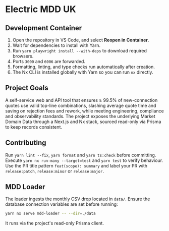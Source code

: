 # Electric MDD UK

## Development Container

1. Open the repository in VS Code, and select **Reopen in Container**.
2. Wait for dependencies to install with Yarn.
3. Run `yarn playwright install --with-deps` to download required browsers.
4. Ports `3000` and `6006` are forwarded.
5. Formatting, linting, and type checks run automatically after creation.
6. The Nx CLI is installed globally with Yarn so you can run `nx` directly.

## Project Goals

A self-service web and API tool that ensures ≥ 99.5% of new-connection quotes use valid top-line combinations, slashing average quote time and saving on
rejection fees and rework, while meeting engineering, compliance and
observability standards. The project exposes the underlying Market Domain Data
through a Next.js and Nx stack, sourced read-only via Prisma to keep records
consistent.

## Contributing

Run `yarn lint --fix`, `yarn format` and `yarn ts:check` before committing.
Execute `yarn nx run-many --target=test` and `yarn test` to verify behaviour.
Use the PR title pattern `feat(scope): summary` and label your PR with
`release:patch`, `release:minor` or `release:major`.

## MDD Loader

The loader ingests the monthly CSV drop located in `data/`.
Ensure the database connection variables are set before running:

```bash
yarn nx serve mdd-loader -- --dir=./data
```

It runs via the project's read-only Prisma client.
